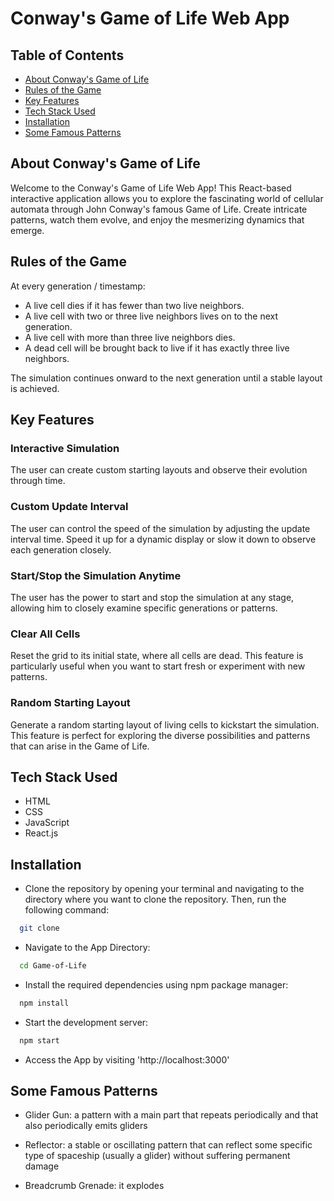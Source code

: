 # Conway's Game of Life Web App

## Table of Contents
* [About Conway's Game of Life](#about-conway's-game-of-life)
* [Rules of the Game](#rules-of-the-game)
* [Key Features](#key-features)
* [Tech Stack Used](#tech-stack-used)
* [Installation](#installation)
* [Some Famous Patterns](#some-famous-patterns)


## About Conway's Game of Life
Welcome to the Conway's Game of Life Web App! This React-based interactive application allows you to explore the fascinating world of cellular automata through John Conway's famous Game of Life. Create intricate patterns, watch them evolve, and enjoy the mesmerizing dynamics that emerge.

## Rules of the Game
At every generation / timestamp:
- A live cell dies if it has fewer than two live neighbors.
- A live cell with two or three live neighbors lives on to the next generation.
- A live cell with more than three live neighbors dies.
- A dead cell will be brought back to live if it has exactly three live neighbors.

The simulation continues onward to the next generation until a stable layout is achieved.

## Key Features
### Interactive Simulation
The user can create custom starting layouts and observe their evolution through time.

### Custom Update Interval
The user can control the speed of the simulation by adjusting the update interval time. Speed it up for a dynamic display or slow it down to observe each generation closely.

### Start/Stop the Simulation Anytime
The user has the power to start and stop the simulation at any stage, allowing him to closely examine specific generations or patterns.

### Clear All Cells
Reset the grid to its initial state, where all cells are dead. This feature is particularly useful when you want to start fresh or experiment with new patterns.

### Random Starting Layout
Generate a random starting layout of living cells to kickstart the simulation. This feature is perfect for exploring the diverse possibilities and patterns that can arise in the Game of Life.
 

## Tech Stack Used
- HTML
- CSS
- JavaScript
- React.js

## Installation

- Clone the repository by opening your terminal and navigating to the directory where you want to clone the repository. Then, run the following command:
```bash
  git clone 
```

- Navigate to the App Directory:
```bash
  cd Game-of-Life
```

- Install the required dependencies using npm package manager:
```bash
  npm install
```
- Start the development server:
```bash
  npm start
```
- Access the App by visiting 'http://localhost:3000' 


## Some Famous Patterns

- Glider Gun: a pattern with a main part that repeats periodically and that also periodically emits gliders

- Reflector: a stable or oscillating pattern that can reflect some specific type of spaceship (usually a glider) without suffering permanent damage

- Breadcrumb Grenade: it explodes






